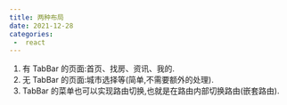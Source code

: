 ```yaml
---
title: 两种布局
date: 2021-12-28
categories:
 -  react
---
```


1. 有 TabBar 的页面:首页、找房、资讯、我的.
2. 无 TabBar 的页面:城市选择等(简单,不需要额外的处理).
3. TabBar 的菜单也可以实现路由切换,也就是在路由内部切换路由(嵌套路由).